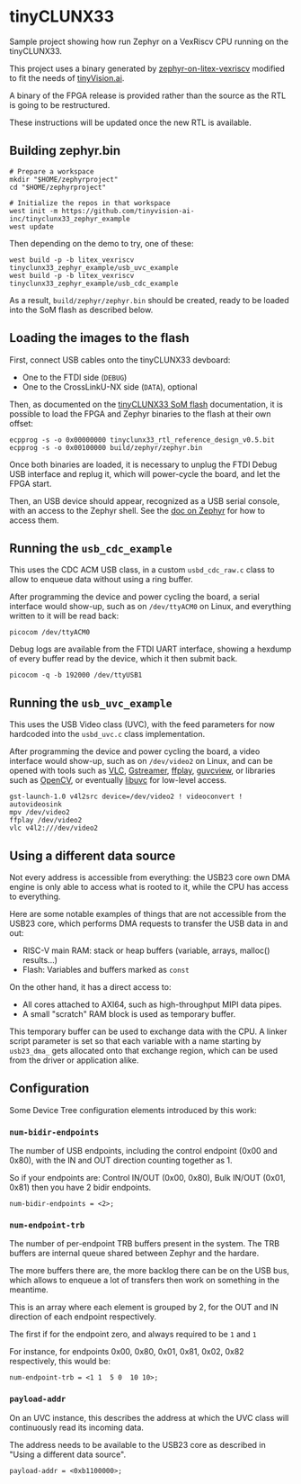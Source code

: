 # tinyCLUNX33

Sample project showing how run Zephyr on a VexRiscv CPU running on the
tinyCLUNX33.

This project uses a binary generated by
[zephyr-on-litex-vexriscv](https://github.com/litex-hub/zephyr-on-litex-vexriscv)
modified to fit the needs of [tinyVision.ai](https://tinyvision.ai/).

A binary of the FPGA release is provided rather than the source as the RTL is
going to be restructured.

These instructions will be updated once the new RTL is available.


## Building zephyr.bin

```
# Prepare a workspace
mkdir "$HOME/zephyrproject"
cd "$HOME/zephyrproject"

# Initialize the repos in that workspace
west init -m https://github.com/tinyvision-ai-inc/tinyclunx33_zephyr_example
west update
```

Then depending on the demo to try, one of these:

```
west build -p -b litex_vexriscv tinyclunx33_zephyr_example/usb_uvc_example
west build -p -b litex_vexriscv tinyclunx33_zephyr_example/usb_cdc_example
```

As a result, `build/zephyr/zephyr.bin` should be created, ready to be loaded
into the SoM flash as described below.


## Loading the images to the flash

First, connect USB cables onto the tinyCLUNX33 devboard:
- One to the FTDI side (`DEBUG`)
- One to the CrossLinkU-NX side (`DATA`), optional

Then, as documented on the
[tinyCLUNX33 SoM flash](https://tinyclunx33.tinyvision.ai/md_som_flash.html)
documentation, it is possible to load the FPGA and Zephyr binaries to the flash
at their own offset:

```
ecpprog -s -o 0x00000000 tinyclunx33_rtl_reference_design_v0.5.bit
ecpprog -s -o 0x00100000 build/zephyr/zephyr.bin
```

Once both binaries are loaded, it is necessary to unplug the FTDI Debug USB
interface and replug it, which will power-cycle the board, and let the FPGA
start.

Then, an USB device should appear, recognized as a USB serial console, with
an access to the Zephyr shell.
See the [doc on Zephyr](https://tinyclunx33.tinyvision.ai/md_zephyr.html) for
how to access them.


## Running the `usb_cdc_example`

This uses the CDC ACM USB class, in a custom `usbd_cdc_raw.c` class to allow
to enqueue data without using a ring buffer.

After programming the device and power cycling the board, a serial interface
would show-up, such as on `/dev/ttyACM0` on Linux, and everything written to it
will be read back:

```
picocom /dev/ttyACM0
```

Debug logs are available from the FTDI UART interface, showing a hexdump
of every buffer read by the device, which it then submit back.

```
picocom -q -b 192000 /dev/ttyUSB1
```

## Running the `usb_uvc_example`

This uses the USB Video class (UVC), with the feed parameters for now hardcoded
into the `usbd_uvc.c` class implementation.

After programming the device and power cycling the board, a video interface
would show-up, such as on `/dev/video2` on Linux, and can be opened with tools
such as
[VLC](https://www.videolan.org/vlc/),
[Gstreamer](https://gstreamer.freedesktop.org/),
[ffplay](https://ffmpeg.org/ffplay.html),
[guvcview](https://guvcview.sourceforge.net/),
or libraries such as [OpenCV](https://opencv.org/),
or eventually [libuvc](https://github.com/libuvc/libuvc) for low-level access.

```
gst-launch-1.0 v4l2src device=/dev/video2 ! videoconvert ! autovideosink
mpv /dev/video2
ffplay /dev/video2
vlc v4l2:///dev/video2
```


## Using a different data source

Not every address is accessible from everything: the USB23 core own DMA engine
is only able to access what is rooted to it, while the CPU has access to
everything.

Here are some notable examples of things that are not accessible from the USB23
core, which performs DMA requests to transfer the USB data in and out:

- RISC-V main RAM: stack or heap buffers (variable, arrays, malloc() results...)
- Flash: Variables and buffers marked as `const`

On the other hand, it has a direct access to:

- All cores attached to AXI64, such as high-throughput MIPI data pipes.
- A small "scratch" RAM block is used as temporary buffer.

This temporary buffer can be used to exchange data with the CPU.
A linker script parameter is set so that each variable with a name starting by
`usb23_dma_` gets allocated onto that exchange region, which can be used from
the driver or application alike.


## Configuration

Some Device Tree configuration elements introduced by this work:

### `num-bidir-endpoints`

The number of USB endpoints, including the control endpoint (0x00 and 0x80),
with the IN and OUT direction counting together as 1.

So if your endpoints are: Control IN/OUT (0x00, 0x80), Bulk IN/OUT (0x01, 0x81)
then you have 2 bidir endpoints.

```
num-bidir-endpoints = <2>;
```

### `num-endpoint-trb`

The number of per-endpoint TRB buffers present in the system.
The TRB buffers are internal queue shared between Zephyr and the hardare.

The more buffers there are, the more backlog there can be on the USB bus,
which allows to enqueue a lot of transfers then work on something in the
meantime.

This is an array where each element is grouped by 2, for the OUT and IN
direction of each endpoint respectively.

The first if for the endpoint zero, and always required to be `1` and `1`

For instance, for endpoints 0x00, 0x80, 0x01, 0x81, 0x02, 0x82 respectively,
this would be:

```
num-endpoint-trb = <1 1  5 0  10 10>;
```

### `payload-addr`

On an UVC instance, this describes the address at which the UVC class will
continuously read its incoming data.

The address needs to be available to the USB23 core as described in
"Using a different data source".

```
payload-addr = <0xb1100000>;
```
